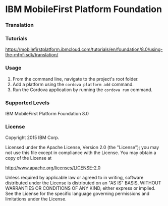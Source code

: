 IBM MobileFirst Platform Foundation
===
### Translation

### Tutorials
https://mobilefirstplatform.ibmcloud.com/tutorials/en/foundation/8.0/using-the-mfpf-sdk/translation/

### Usage

1. From the command line, navigate to the project's root folder.
2. Add a platform using the `cordova platform add` command.
3. Run the Cordova application by running the `cordova run` command.

### Supported Levels
IBM MobileFirst Platform Foundation 8.0

### License
Copyright 2015 IBM Corp.

Licensed under the Apache License, Version 2.0 (the "License");
you may not use this file except in compliance with the License.
You may obtain a copy of the License at

http://www.apache.org/licenses/LICENSE-2.0

Unless required by applicable law or agreed to in writing, software
distributed under the License is distributed on an "AS IS" BASIS,
WITHOUT WARRANTIES OR CONDITIONS OF ANY KIND, either express or implied.
See the License for the specific language governing permissions and
limitations under the License.
